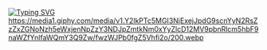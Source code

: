   <a href="https://git.io/typing-svg"><img src="https://readme-typing-svg.herokuapp.com?font=Fira+Code&duration=10000&pause=1000&color=000000&width=435&lines=%F0%9F%91%8B+Hello+World%2C+I%E2%80%99m+Gabriel%2C+be+very+welcome!!" alt="Typing SVG" /></a>
  https://media1.giphy.com/media/v1.Y2lkPTc5MGI3NjExejJpdG9scnYyN2RsZzZxZGNoNzh5eWxjenNpZzY3NDJpZmtkNm0xYyZlcD12MV9pbnRlcm5hbF9naWZfYnlfaWQmY3Q9Zw/fwzWJPb0fgZ5Vhfi2o/200.webp



